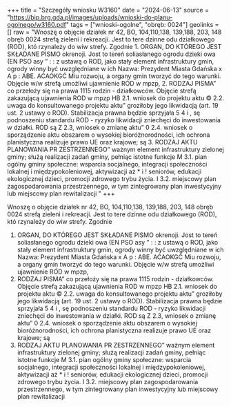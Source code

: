 +++
title = "Szczegóły wniosku W3160"
date = "2024-06-13"
source = "https://bip.brg.gda.pl/images/uploads/wnioski-do-planu-ogolnego/w3160.pdf"
tags = ["wnioski-ogolne", "obręb: 0024"]
geolinks = []
raw = "Wnoszę o objęcie działek nr 42, BO, 104,110,138, 139,188, 203, 148 obręb 0024 strefą zieleni i rekreacji. Jest to tere dzinne odu działkowego (ROD), któ rzynależy do wiw strefy. Zgodnie 1. ORGAN, DO KTÓREGO JEST SKŁADANE PISMO okrenoji. Jost to tereń soliasłanego ogrodu dzieki owa (EN PSO asy ” : : z ustawą o ROD, jako stały element infrastruktury gmin, ogrody winny być uwzględniane w ich Nazwa: Prezydent Miasta Gdańska x A p : ABE. ACAOKGĆ Miu rozwoju, a organy gmin tworzyć do tego warunki. Objęcie w/w strefą umożliwi ujawnienie RÓD w mpzp, 2. RODZAJ PISMA” co przełoży się na prawa 1115 rodzin - działkowców. Objęcie strefą zakazującą ujawnienia ROD w mpzp HB 2.1. wniosek do projektu aktu © 2.2. uwaga do konsultowanego projektu aktu” groziłoby jego likwidacją (art. 19 ust. 2 ustawy o ROD). Stabilizacja prawna będzie sprzyjała 5 4 i ,  sę podnoszeniu standardu ROD - ryzyko likwidacji zniechęci do inwestowania w działki. ROD są Z 2.3, wniosek o zmianę aktu” 0 2.4. wniosek o sporządzenie aktu obszarem o wysokiej bioróżnorodności, ich ochrona planistyczna realizuje prawo UE oraz krajowe; są 3. RODZAJ AKTU PLANOWANIA PR ZESTRZENNEGO” ważnym element infrastruktury zielonej gminy; służą realizacji zadań gminy, pełniąc istotne funkcje M 3.1. pian ogólny gminy społeczne: wsparcia socjalnego, integracji społeczności lokalnej i międzypokoleniowej, aktywizacji aż * i !  seniorów, edukacji ekologicznej dzieci, promocji zdrowego trybu życia. I 3.2. miejscowy plan zagospodarowania przestrzennego, w tym zintegrowany plan inwestycyjny lub miejscowy plan rewitalizacji "
+++

Wnoszę o objęcie działek nr 42, BO, 104,110,138, 139,188, 203, 148 obręb 0024 strefą zieleni i
rekreacji. Jest to tere dzinne odu działkowego (ROD), któ rzynależy do wiw strefy. Zgodnie
1. ORGAN, DO KTÓREGO JEST SKŁADANE PISMO okrenoji. Jost to tereń soliasłanego ogrodu dzieki owa (EN PSO asy
” : : z ustawą o ROD, jako stały element infrastruktury gmin, ogrody winny być uwzględniane w ich
Nazwa: Prezydent Miasta Gdańska x A p : ABE. ACAOKGĆ Miu
rozwoju, a organy gmin tworzyć do tego warunki. Objęcie w/w strefą umożliwi ujawnienie RÓD w mpzp,
2. RODZAJ PISMA” co przełoży się na prawa 1115 rodzin - działkowców. Objęcie strefą zakazującą ujawnienia ROD w mpzp
HB 2.1. wniosek do projektu aktu © 2.2. uwaga do konsultowanego projektu aktu” groziłoby jego likwidacją (art. 19 ust. 2 ustawy o ROD). Stabilizacja prawna będzie sprzyjała
5 4 i ,  sę podnoszeniu standardu ROD - ryzyko likwidacji zniechęci do inwestowania w działki. ROD są
Z 2.3, wniosek o zmianę aktu” 0 2.4. wniosek o sporządzenie aktu obszarem o wysokiej bioróżnorodności, ich ochrona planistyczna realizuje prawo UE oraz krajowe; są
3. RODZAJ AKTU PLANOWANIA PR ZESTRZENNEGO” ważnym element infrastruktury zielonej gminy; służą realizacji zadań gminy, pełniąc istotne funkcje
M 3.1. pian ogólny gminy społeczne: wsparcia socjalnego, integracji społeczności lokalnej i międzypokoleniowej, aktywizacji
aż * i !  seniorów, edukacji ekologicznej dzieci, promocji zdrowego trybu życia.
I 3.2. miejscowy plan zagospodarowania przestrzennego, w tym zintegrowany plan inwestycyjny lub
miejscowy plan rewitalizacji 



